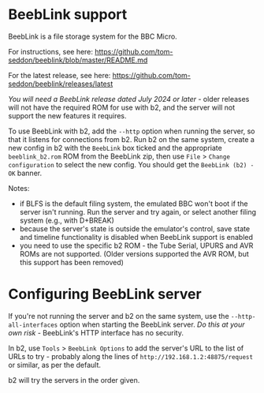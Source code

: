 # BeebLink support

BeebLink is a file storage system for the BBC Micro.

For instructions, see here:
https://github.com/tom-seddon/beeblink/blob/master/README.md

For the latest release, see here:
https://github.com/tom-seddon/beeblink/releases/latest

*You will need a BeebLink release dated July 2024 or later* - older
releases will not have the required ROM for use with b2, and the
server will not support the new features it requires.

To use BeebLink with b2, add the `--http` option when running the
server, so that it listens for connections from b2. Run b2 on the same
system, create a new config in b2 with the `BeebLink` box ticked and
the appropriate `beeblink_b2.rom` ROM from the BeebLink zip, then use
`File` > `Change configuration` to select the new config. You should
get the `BeebLink (b2) - OK` banner.

Notes:

* if BLFS is the default filing system, the emulated BBC won't boot if
  the server isn't running. Run the server and try again, or select
  another filing system (e.g., with D+BREAK)
* because the server's state is outside the emulator's control, save
  state and timeline functionality is disabled when BeebLink support
  is enabled
* you need to use the specific b2 ROM - the Tube Serial, UPURS and AVR
  ROMs are not supported. (Older versions supported the AVR ROM, but
  this support has been removed)

# Configuring BeebLink server

If you're not running the server and b2 on the same system, use the
`--http-all-interfaces` option when starting the BeebLink server. *Do
this at your own risk* - BeebLink's HTTP interface has no security.

In b2, use `Tools` > `BeebLink Options` to add the server's URL to the
list of URLs to try - probably along the lines of
`http://192.168.1.2:48875/request` or similar, as per the default.

b2 will try the servers in the order given.
